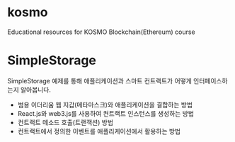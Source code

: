 # kosmo

Educational resources for KOSMO Blockchain(Ethereum) course

# SimpleStorage

SimpleStorage 예제를 통해 애플리케이션과 스마트 컨트랙트가 어떻게 인터페이스하는지 알아봅니다. 

* 범용 이더리움 웹 지갑(메타마스크)와 애플리케이션을 결합하는 방법
* React.js와 web3.js를 사용하여 컨트랙트 인스턴스를 생성하는 방법
* 컨트랙트 메소드 호출(트랜잭션) 방법
* 컨트랙트에서 정의한 이벤트를 애플리케이션에서 활용하는 방법

